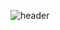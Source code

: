 ![header](https://capsule-render.vercel.app/api?type=waving&color=auto&height=200&section=header&text="게시판만들기"&fontSize=50)
